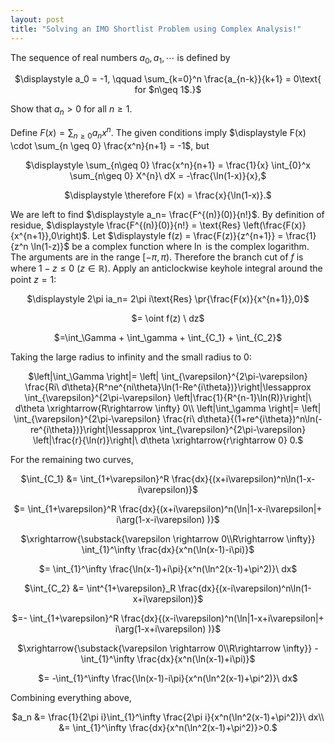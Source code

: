 ```yaml
---
layout: post
title: "Solving an IMO Shortlist Problem using Complex Analysis!"
---
```


The sequence of real numbers $a_0, a_1,\cdots$ is defined by

<p align="center"> $\displaystyle a_0 = -1, \qquad \sum_{k=0}^n \frac{a_{n-k}}{k+1} = 0\text{ for $n\geq 1$.}$ </p>

Show that $a_n>0$ for all $n\geq 1$.

Define $\displaystyle F(x) = \sum_{n\geq 0} a_nx^n$. The given conditions imply $\displaystyle F(x) \cdot \sum_{n \geq 0} \frac{x^n}{n+1} = -1$, but

<p align="center"> $\displaystyle \sum_{n\geq 0} \frac{x^n}{n+1} = \frac{1}{x} \int_{0}^x \sum_{n\geq 0} X^{n}\ dX = -\frac{\ln(1-x)}{x},$ </p>
<p align="center"> $\displaystyle \therefore F(x) = \frac{x}{\ln(1-x)}.$ </p>

We are left to find $\displaystyle a_n= \frac{F^{(n)}(0)}{n!}$. By definition of residue, $\displaystyle \frac{F^{(n)}(0)}{n!} = \text{Res} \left(\frac{F(x)}{x^{n+1}},0\right)$.
Let $\displaystyle f(z) = \frac{F(z)}{z^{n+1}} = \frac{1}{z^n \ln(1-z)}$ be a complex function where $\ln$ is the complex logarithm. The arguments are in the range $[-\pi,\pi)$. Therefore the branch cut of $f$ is where $1-z \leq 0 \ (z\in \mathbb{R})$. Apply an anticlockwise keyhole integral around the point $z=1$:

<p align="center"> $\displaystyle 2\pi ia_n= 2\pi i\text{Res} \pr{\frac{F(x)}{x^{n+1}},0}$ </p>
<p align="center"> $= \oint f(z) \ dz$ </p>
<p align="center"> $=\int_\Gamma + \int_\gamma + \int_{C_1} + \int_{C_2}$ </p>

Taking the large radius to infinity and the small radius to 0:

<p align="center"> $\left|\int_\Gamma \right|= \left| \int_{\varepsilon}^{2\pi-\varepsilon} \frac{Ri\ d\theta}{R^ne^{ni\theta}\ln(1-Re^{i\theta})}\right|\lessapprox \int_{\varepsilon}^{2\pi-\varepsilon} \left|\frac{1}{R^{n-1}\ln(R)}\right|\ d\theta \xrightarrow{R\rightarrow \infty} 0\\
    \left|\int_\gamma \right|= \left| \int_{\varepsilon}^{2\pi-\varepsilon} \frac{ri\ d\theta}{(1+re^{i\theta})^n\ln(-re^{i\theta})}\right|\lessapprox \int_{\varepsilon}^{2\pi-\varepsilon} \left|\frac{r}{\ln(r)}\right|\ d\theta \xrightarrow{r\rightarrow 0} 0.$ </p>

For the remaining two curves,

<p align="center"> $\int_{C_1} &= \int_{1+\varepsilon}^R \frac{dx}{(x+i\varepsilon)^n\ln(1-x-i\varepsilon)}$ </p>
<p align="center"> $= \int_{1+\varepsilon}^R \frac{dx}{(x+i\varepsilon)^n(\ln|1-x-i\varepsilon|+ i\arg(1-x-i\varepsilon) )}$ </p>
<p align="center"> $\xrightarrow{\substack{\varepsilon \rightarrow 0\\R\rightarrow \infty}} \int_{1}^\infty \frac{dx}{x^n(\ln(x-1)-i\pi)}$ </p>
<p align="center"> $= \int_{1}^\infty \frac{\ln(x-1)+i\pi}{x^n(\ln^2(x-1)+\pi^2)}\ dx$ </p>
<p align="center"> $\int_{C_2} &= \int^{1+\varepsilon}_R \frac{dx}{(x-i\varepsilon)^n\ln(1-x+i\varepsilon)}$ </p>
<p align="center"> $=- \int_{1+\varepsilon}^R \frac{dx}{(x-i\varepsilon)^n(\ln|1-x+i\varepsilon|+ i\arg(1-x+i\varepsilon) )}$ </p>
<p align="center"> $\xrightarrow{\substack{\varepsilon \rightarrow 0\\R\rightarrow \infty}} -\int_{1}^\infty \frac{dx}{x^n(\ln(x-1)+i\pi)}$ </p>
<p align="center"> $= -\int_{1}^\infty \frac{\ln(x-1)-i\pi}{x^n(\ln^2(x-1)+\pi^2)}\ dx$ </p>
</p>

Combining everything above,

<p align="center">
    $a_n &= \frac{1}{2\pi i}\int_{1}^\infty \frac{2\pi i}{x^n(\ln^2(x-1)+\pi^2)}\ dx\\
    &= \int_{1}^\infty \frac{dx}{x^n(\ln^2(x-1)+\pi^2)}>0.$
</p>